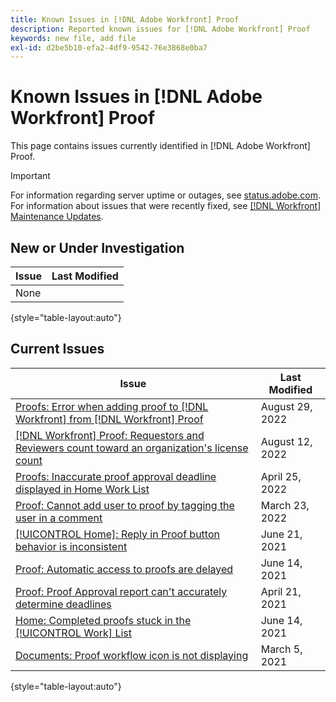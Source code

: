 ```yaml
---
title: Known Issues in [!DNL Adobe Workfront] Proof
description: Reported known issues for [!DNL Adobe Workfront] Proof
keywords: new file, add file
exl-id: d2be5b10-efa2-4df9-9542-76e3868e0ba7
---
```

# Known Issues in [!DNL Adobe Workfront] Proof

This page contains issues currently identified in [!DNL Adobe Workfront] Proof.

>[!IMPORTANT]
>
>For information regarding server uptime or outages, see [status.adobe.com](https://status.adobe.com). For information about issues that were recently fixed, see [[!DNL Workfront] Maintenance Updates](../maintenance/current-updates.md).

## New or Under Investigation

| Issue | Last Modified |
|---|---|
| None |  |

{style="table-layout:auto"}

## Current Issues

| **Issue** | **Last Modified** |
|-----------------------------------------------------------------------------------|-------------------|
| [Proofs: Error when adding proof to [!DNL Workfront] from [!DNL Workfront] Proof](known-issues-workfront-proof/proof-error-when-linking-proof-to-wf-from-phq.md) | August 29, 2022 |
| [[!DNL Workfront] Proof: Requestors and Reviewers count toward an organization's license count](known-issues-workfront-proof/proof-requestor-reviewer-count-as-licenses.md) | August 12, 2022 |
| [Proofs: Inaccurate proof approval deadline displayed in Home Work List](known-issues-workfront-proof/inaccurate-proof-approval-deadline-displayed.md) | April 25, 2022 |
| [Proof: Cannot add user to proof by tagging the user in a comment](known-issues-workfront-proof/cannot-add-user-to-proof.md) | March 23, 2022 |
| [[!UICONTROL Home]: Reply in Proof button behavior is inconsistent](known-issues-workfront-proof/reply-in-proof-button-behavior-is-inconsistent.md) | June 21, 2021 |
| [Proof: Automatic access to proofs are delayed](known-issues-workfront-proof/automatic-access-to-proofs-are-delayed.md) | June 14, 2021 |
| [Proof: Proof Approval report can't accurately determine deadlines](known-issues-workfront-proof/proof-approval-report-cant-accurately-determine-deadlines.md) | April 21, 2021 |
| [Home: Completed proofs stuck in the [!UICONTROL Work] List](known-issues-workfront-proof/completed-proofs-stuck-in-the-work-list.md) | June 14, 2021 |
| [Documents: Proof workflow icon is not displaying](known-issues-workfront-proof/proof-workflow-icon-is-not-displaying.md) | March 5, 2021 |

{style="table-layout:auto"}
